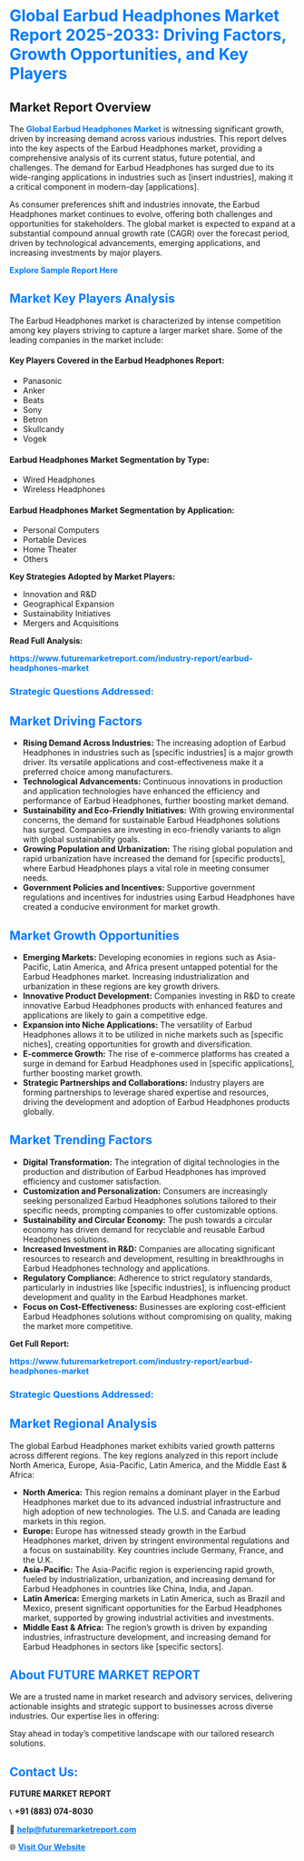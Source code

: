 <h1 style="color: #007BFF;">Global Earbud Headphones Market Report 2025-2033: Driving Factors, Growth Opportunities, and Key Players</h1>

<section id="overview">
<h2>Market Report Overview</h2>
<p>The <a href="https://www.futuremarketreport.com/industry-report/earbud-headphones-market" style="color: #007BFF; text-decoration: none;"><strong>Global Earbud Headphones Market</strong></a> is witnessing significant growth, driven by increasing demand across various industries. This report delves into the key aspects of the Earbud Headphones market, providing a comprehensive analysis of its current status, future potential, and challenges. The demand for Earbud Headphones has surged due to its wide-ranging applications in industries such as [insert industries], making it a critical component in modern-day [applications].</p>
<p>As consumer preferences shift and industries innovate, the Earbud Headphones market continues to evolve, offering both challenges and opportunities for stakeholders. The global market is expected to expand at a substantial compound annual growth rate (CAGR) over the forecast period, driven by technological advancements, emerging applications, and increasing investments by major players.</p>
</section>

<section id="overview">
<p><a href="https://www.futuremarketreport.com/request-sample/reportId=57411" style="color: #007BFF; text-decoration: none;"><strong>Explore Sample Report Here</strong></a></p>
</section>

<section id="key-players">
<h2 style="color: #007BFF;">Market Key Players Analysis</h2>
<p>The Earbud Headphones market is characterized by intense competition among key players striving to capture a larger market share. Some of the leading companies in the market include:</p>
<h4>Key Players Covered in the Earbud Headphones Report:</h4>
<ul><li>Panasonic</li><li>Anker</li><li>Beats</li><li>Sony</li><li>Betron</li><li>Skullcandy</li><li>Vogek</li></ul>
<h4>Earbud Headphones Market Segmentation by Type:</h4>
<ul><li>Wired Headphones</li><li>Wireless Headphones</li></ul>

<h4>Earbud Headphones Market Segmentation by Application:</h4>
<ul><li>Personal Computers</li><li>Portable Devices</li><li>Home Theater</li><li>Others</li></ul>
<p><strong>Key Strategies Adopted by Market Players:</strong></p>
<ul>
<li>Innovation and R&D</li>
<li>Geographical Expansion</li>
<li>Sustainability Initiatives</li>
<li>Mergers and Acquisitions</li>
</ul>
</section>

<section>
<p><strong>Read Full Analysis: </strong></p><a href="https://www.futuremarketreport.com/industry-report/earbud-headphones-market" style="color: #007BFF; text-decoration: none;"><strong>https://www.futuremarketreport.com/industry-report/earbud-headphones-market</strong></a>
<h3 style="color: #007BFF;">Strategic Questions Addressed:</h3>
</section>

<section id="driving-factors">
<h2 style="color: #007BFF;">Market Driving Factors</h2>
<ul>
<li><strong>Rising Demand Across Industries:</strong> The increasing adoption of Earbud Headphones in industries such as [specific industries] is a major growth driver. Its versatile applications and cost-effectiveness make it a preferred choice among manufacturers.</li>
<li><strong>Technological Advancements:</strong> Continuous innovations in production and application technologies have enhanced the efficiency and performance of Earbud Headphones, further boosting market demand.</li>
<li><strong>Sustainability and Eco-Friendly Initiatives:</strong> With growing environmental concerns, the demand for sustainable Earbud Headphones solutions has surged. Companies are investing in eco-friendly variants to align with global sustainability goals.</li>
<li><strong>Growing Population and Urbanization:</strong> The rising global population and rapid urbanization have increased the demand for [specific products], where Earbud Headphones plays a vital role in meeting consumer needs.</li>
<li><strong>Government Policies and Incentives:</strong> Supportive government regulations and incentives for industries using Earbud Headphones have created a conducive environment for market growth.</li>
</ul>
</section>

<section id="growth-opportunities">
<h2 style="color: #007BFF;">Market Growth Opportunities</h2>
<ul>
<li><strong>Emerging Markets:</strong> Developing economies in regions such as Asia-Pacific, Latin America, and Africa present untapped potential for the Earbud Headphones market. Increasing industrialization and urbanization in these regions are key growth drivers.</li>
<li><strong>Innovative Product Development:</strong> Companies investing in R&D to create innovative Earbud Headphones products with enhanced features and applications are likely to gain a competitive edge.</li>
<li><strong>Expansion into Niche Applications:</strong> The versatility of Earbud Headphones allows it to be utilized in niche markets such as [specific niches], creating opportunities for growth and diversification.</li>
<li><strong>E-commerce Growth:</strong> The rise of e-commerce platforms has created a surge in demand for Earbud Headphones used in [specific applications], further boosting market growth.</li>
<li><strong>Strategic Partnerships and Collaborations:</strong> Industry players are forming partnerships to leverage shared expertise and resources, driving the development and adoption of Earbud Headphones products globally.</li>
</ul>
</section>

<section id="trending-factors">
<h2 style="color: #007BFF;">Market Trending Factors</h2>
<ul>
<li><strong>Digital Transformation:</strong> The integration of digital technologies in the production and distribution of Earbud Headphones has improved efficiency and customer satisfaction.</li>
<li><strong>Customization and Personalization:</strong> Consumers are increasingly seeking personalized Earbud Headphones solutions tailored to their specific needs, prompting companies to offer customizable options.</li>
<li><strong>Sustainability and Circular Economy:</strong> The push towards a circular economy has driven demand for recyclable and reusable Earbud Headphones solutions.</li>
<li><strong>Increased Investment in R&D:</strong> Companies are allocating significant resources to research and development, resulting in breakthroughs in Earbud Headphones technology and applications.</li>
<li><strong>Regulatory Compliance:</strong> Adherence to strict regulatory standards, particularly in industries like [specific industries], is influencing product development and quality in the Earbud Headphones market.</li>
<li><strong>Focus on Cost-Effectiveness:</strong> Businesses are exploring cost-efficient Earbud Headphones solutions without compromising on quality, making the market more competitive.</li>
</ul>
</section>

<section>
<p><strong>Get Full Report: </strong></p><a href="https://www.futuremarketreport.com/industry-report/earbud-headphones-market" style="color: #007BFF; text-decoration: none;"><strong>https://www.futuremarketreport.com/industry-report/earbud-headphones-market</strong></a>
<h3 style="color: #007BFF;">Strategic Questions Addressed:</h3>
</section>


<section id="regional-analysis">
<h2 style="color: #007BFF;">Market Regional Analysis</h2>
<p>The global Earbud Headphones market exhibits varied growth patterns across different regions. The key regions analyzed in this report include North America, Europe, Asia-Pacific, Latin America, and the Middle East & Africa:</p>
<ul>
<li><strong>North America:</strong> This region remains a dominant player in the Earbud Headphones market due to its advanced industrial infrastructure and high adoption of new technologies. The U.S. and Canada are leading markets in this region.</li>
<li><strong>Europe:</strong> Europe has witnessed steady growth in the Earbud Headphones market, driven by stringent environmental regulations and a focus on sustainability. Key countries include Germany, France, and the U.K.</li>
<li><strong>Asia-Pacific:</strong> The Asia-Pacific region is experiencing rapid growth, fueled by industrialization, urbanization, and increasing demand for Earbud Headphones in countries like China, India, and Japan.</li>
<li><strong>Latin America:</strong> Emerging markets in Latin America, such as Brazil and Mexico, present significant opportunities for the Earbud Headphones market, supported by growing industrial activities and investments.</li>
<li><strong>Middle East & Africa:</strong> The region’s growth is driven by expanding industries, infrastructure development, and increasing demand for Earbud Headphones in sectors like [specific sectors].</li>
</ul>
</section>

<footer>
<h2 style="color: #007BFF;">About FUTURE MARKET REPORT</h2>
<p>We are a trusted name in market research and advisory services, delivering actionable insights and strategic support to businesses across diverse industries. Our expertise lies in offering:</p>

<p>Stay ahead in today’s competitive landscape with our tailored research solutions.</p>

<h2 style="color: #007BFF;">Contact Us:</h2>
<p><strong>FUTURE MARKET REPORT</strong></p>
<p>📞 <strong>+91 (883) 074-8030</strong></p>
<p>📧 <strong><a href="mailto:help@futuremarketreport.com" style="color: #007BFF;">help@futuremarketreport.com</a></strong></p>
<p>🌐 <strong><a href="https://www.futuremarketreport.com/" style="color: #007BFF;">Visit Our Website</a></strong></p>
</footer>